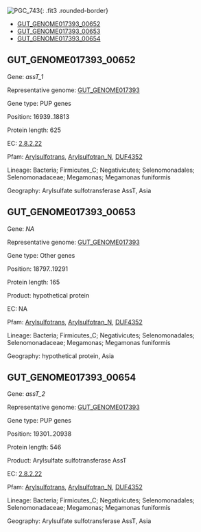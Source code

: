 ![PGC_743](../static/images/Clusters_figure/PGC_743.jpg){: .fit3 .rounded-border}

<ul id="myTab" class="nav nav-tabs">
  <li class="active">
        <a href="#tab1" data-toggle="tab">GUT_GENOME017393_00652</a>
  </li>
<li><a href="#tab2" data-toggle="tab">GUT_GENOME017393_00653</a></li>
<li><a href="#tab3" data-toggle="tab">GUT_GENOME017393_00654</a></li>
</ul>

<div id="myTabContent" class="tab-content">
  <div class="tab-pane fade in active" id="tab1">

<h2 id="GUT_GENOME017393_00652">GUT_GENOME017393_00652</h2>
<p>Gene: <em>assT_1</em>
<p>Representative genome: <a href="https://www.ebi.ac.uk/metagenomics/genomes/MGYG-HGUT-02284">GUT_GENOME017393</a></p>
<p>Gene type: PUP genes</p>
<p>Position: 16939..18813</p>
<p>Protein length: 625</p>
<p>EC: <a href="https://www.brenda-enzymes.org/enzyme.php?ecno=2.8.2.22">2.8.2.22</a></p>
<p>Pfam: <a href="http://pfam.xfam.org/family/Arylsulfotrans">Arylsulfotrans</a>, <a href="http://pfam.xfam.org/family/Arylsulfotran_N">Arylsulfotran_N</a>, <a href="http://pfam.xfam.org/family/DUF4352">DUF4352</a></p>
<p>Lineage: Bacteria; Firmicutes_C; Negativicutes; Selenomonadales; Selenomonadaceae; Megamonas; Megamonas funiformis</p>
<p>Geography: Arylsulfate sulfotransferase AssT, Asia</p>
  </div>

  <div class="tab-pane fade" id="tab2">

<h2 id="GUT_GENOME017393_00653">GUT_GENOME017393_00653</h2>
<p>Gene: <em>NA</em></p>
<p>Representative genome: <a href="https://www.ebi.ac.uk/metagenomics/genomes/MGYG-HGUT-02284">GUT_GENOME017393</a></p>
<p>Gene type: Other genes</p>
<p>Position: 18797..19291</p>
<p>Protein length: 165</p>
<p>Product: hypothetical protein</p>
<p>EC: NA</p>
<p>Pfam: <a href="http://pfam.xfam.org/family/Arylsulfotrans">Arylsulfotrans</a>, <a href="http://pfam.xfam.org/family/Arylsulfotran_N">Arylsulfotran_N</a>, <a href="http://pfam.xfam.org/family/DUF4352">DUF4352</a></p>
<p>Lineage: Bacteria; Firmicutes_C; Negativicutes; Selenomonadales; Selenomonadaceae; Megamonas; Megamonas funiformis</p>
<p>Geography: hypothetical protein, Asia</p>

  </div>
  <div class="tab-pane fade" id="tab3">

<h2 id="GUT_GENOME017393_00654">GUT_GENOME017393_00654</h2>
<p>Gene: <em>assT_2</em></p>
<p>Representative genome: <a href="https://www.ebi.ac.uk/metagenomics/genomes/MGYG-HGUT-02284">GUT_GENOME017393</a></p>
<p>Gene type: PUP genes</p>
<p>Position: 19301..20938</p>
<p>Protein length: 546</p>
<p>Product: Arylsulfate sulfotransferase AssT</p>
<p>EC: <a href="https://www.brenda-enzymes.org/enzyme.php?ecno=2.8.2.22">2.8.2.22</a></p>
<p>Pfam: <a href="http://pfam.xfam.org/family/Arylsulfotrans">Arylsulfotrans</a>, <a href="http://pfam.xfam.org/family/Arylsulfotran_N">Arylsulfotran_N</a>, <a href="http://pfam.xfam.org/family/DUF4352">DUF4352</a></p>
<p>Lineage: Bacteria; Firmicutes_C; Negativicutes; Selenomonadales; Selenomonadaceae; Megamonas; Megamonas funiformis</p>
<p>Geography: Arylsulfate sulfotransferase AssT, Asia</p>

  </div>
</div>
